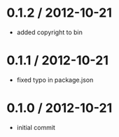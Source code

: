
0.1.2 / 2012-10-21 
==================

  * added copyright to bin

0.1.1 / 2012-10-21 
==================

  * fixed typo in package.json

0.1.0 / 2012-10-21 
==================

  * initial commit

